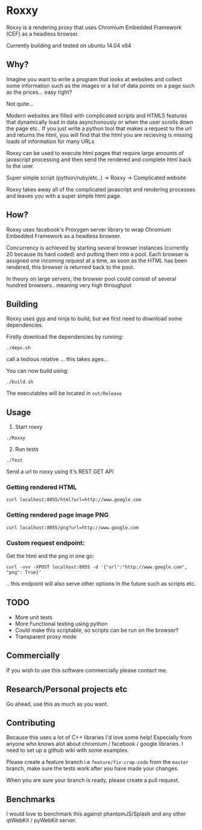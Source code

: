 # Roxxy

Roxxy is a rendering proxy that uses Chromium Embedded Framework (CEF) as a headless browser.

Currently building and tested on ubuntu 14.04 x64

## Why?

Imagine you want to write a program that looks at websites and collect some information such as the images or a list of data points on a page such as the prices... easy right? 

Not quite...

Modern websites are filled with complicated scripts and HTML5 features that dynamically load in data asynchonously or when the user scrolls down the page etc.. 
If you just write a python tool that makes a request to the url and returns the html, you will find that the html you are recieving is missing loads of information for many URLs

Roxxy can be used to execute html pages that require large amounts of javascript processing and then send the rendered and complete html back to the user.

Super simple script (python/ruby/etc..) -> Roxxy -> Complicated website

Roxxy takes away all of the complicated javascript and rendering processes and leaves you with a super simple html page.

## How?

Roxxy uses facebook's Proxygen server library to wrap Chromium Embedded Framework as a headless browser.

Concurrency is achieved by starting several browser instances (currently 20 because its hard coded) and putting them into a pool. Each browser is assigned one incoming request at a time, as soon as the HTML has been rendered, this browser is returned back to the pool.

In theory on large servers, the browser pool could consist of several hundred browsers.. meaning very high throughput

## Building

Roxxy uses gyp and ninja to build, but we first need to download some dependencies.

Firstly download the dependencies by running:

```
./deps.sh
```

call a tedious relative ... this takes ages...

You can now build using:

```
./build.sh
```

The executables will be located in `out/Release`

## Usage

1. Start roxxy

```
./Roxxy 
```

2. Run tests

```
./Test
```

Send a url to roxxy using it's REST GET API
### Getting rendered HTML

```
curl localhost:8055/html?url=http://www.google.com
```

### Getting rendered page image PNG

```
curl localhost:8055/png?url=http://www.google.com
```

### Custom request endpoint:

Get the html and the png in one go:
```
curl -vvv -XPOST localhost:8055 -d '{"url":"http://www.google.com", "png": True}'
```

.. this endpoint will also serve other options in the future such as scripts etc.

## TODO

* More unit tests
* More Functional testing using python
* Could make this scriptable, so scripts can be run on the browser?
* Transparent proxy mode


## Commercially

If you wish to use this software commercially please contact me.

## Research/Personal projects etc

Go ahead, use this as much as you want.

## Contributing

Because this uses a lot of C++ libraries I'd love some help! Especially from anyone who knows alot about chromium / facebook / google libraries.
I need to set up a github wiki with some examples.

Please create a feature branch i.e `feature/fix-crap-code` from the `master` branch, make sure the tests work after you have made your changes.

When you are sure your branch is ready, please create a pull request.

## Benchmarks

I would love to benchmark this against phantomJS/Splash and any other qtWebKit / pyWebKit server.


